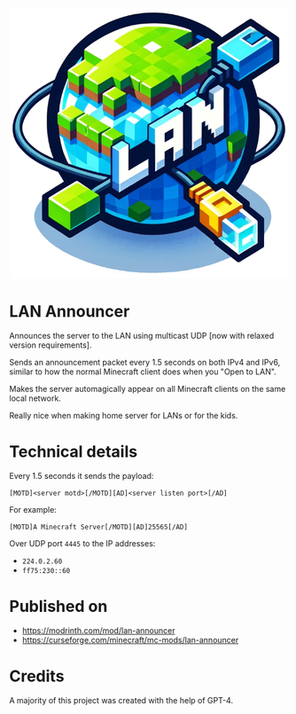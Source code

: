 ![logo](src/main/resources/assets/lanannouncer/icon.png)

# LAN Announcer

Announces the server to the LAN using multicast UDP [now with relaxed version requirements].

Sends an announcement packet every 1.5 seconds on both IPv4 and IPv6, similar to how the normal Minecraft client does when you "Open to LAN".

Makes the server automagically appear on all Minecraft clients on the same local network.

Really nice when making home server for LANs or for the kids.

# Technical details
Every 1.5 seconds it sends the payload:

```
[MOTD]<server motd>[/MOTD][AD]<server listen port>[/AD]
```

For example:

```
[MOTD]A Minecraft Server[/MOTD][AD]25565[/AD]
```

Over UDP port `4445` to the IP addresses:
- `224.0.2.60`
- `ff75:230::60`

# Published on

- https://modrinth.com/mod/lan-announcer
- https://curseforge.com/minecraft/mc-mods/lan-announcer

# Credits

A majority of this project was created with the help of GPT-4.
